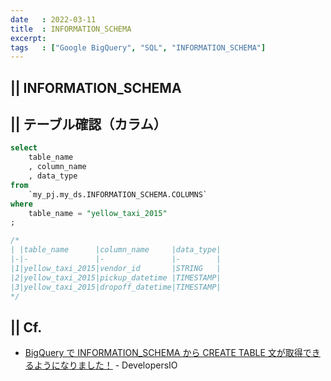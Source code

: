 ```yaml
---
date   : 2022-03-11
title  : INFORMATION_SCHEMA
excerpt: 
tags   : ["Google BigQuery", "SQL", "INFORMATION_SCHEMA"]
---
```

## || INFORMATION_SCHEMA 


## || テーブル確認（カラム）
```SQL
select
    table_name
    , column_name
    , data_type
from 
    `my_pj.my_ds.INFORMATION_SCHEMA.COLUMNS`
where 
    table_name = "yellow_taxi_2015"
;

/*
| |table_name      |column_name     |data_type|
|-|-               |-               |-        |
|1|yellow_taxi_2015|vendor_id       |STRING   |
|2|yellow_taxi_2015|pickup_datetime |TIMESTAMP|
|3|yellow_taxi_2015|dropoff_datetime|TIMESTAMP|
*/
```

## || Cf.
+ [BigQuery で INFORMATION_SCHEMA から CREATE TABLE 文が取得できるようになりました！](https://dev.classmethod.jp/articles/bigquery-information-schema-get-create-table-ddl/) - DevelopersIO
